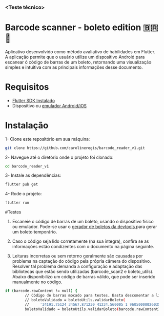 ### <Teste técnico>
# Barcode scanner - boleto edition 🇧🇷 💸

Aplicativo desenvolvido como método avaliativo de habilidades em Flutter. A aplicação permite que o usuário utilize um dispositivo Android para escanear ó código de barras de um boleto, retornando uma visualização simples e intuitiva com as principais informações desse documento. 

# Requisitos
- <a href="https://docs.flutter.dev/get-started/install"> Flutter SDK Instalado </a>
- Dispositivo ou <a href="https://developer.android.com/studio?hl=pt-br"> emulador Android/iOS </a> 

# Instalação
1- Clone este repositório em sua máquina:

``` bash
git clone https://github.com/carolineregis/barcode_reader_v1.git

```
2- Navegue até o diretório onde o projeto foi clonado:
``` bash
cd barcode_reader_v1
```
3- Instale as dependências:
``` bash
flutter pub get
```
4- Rode o projeto:
``` bash
flutter run
```

#Testes
1. Escaneie o código de barras de um boleto, usando o dispositivo físico ou emulador. Pode-se usar o <a href="https://devtools.com.br/gerador-boleto"> gerador de boletos da devtools </a> para gerar um boleto temporário.

2. Caso o código seja lido corretamente (na sua íntegra), confira se as informações estão condizentes com o documento na página seguinte.

3. Leituras incorretas ou sem retorno geralmente são causadas por problema na captação do código pela própria câmera do dispositivo. Resolver tal problema demanda a configuração e adaptação das bibliotecas que estão sendo utilizadas (barcode_scan2 e boleto_utils). Abaixo disponibilizo um código de barras válido, que pode ser inserido manualmente no código.

 ``` bash
 if (barcode.rawContent != null) {
          // Código de barras mocado para testes. Basta descomentar a linha abaixo para utilizar o código mocado
          // boletoValidado = boletoUtils.validarBoleto(
          //     '34191.75124 34567.871230 41234.560005 1 96050000026035');
          boletoValidado = boletoUtils.validarBoleto(barcode.rawContent);
 ``` 
